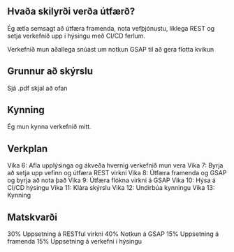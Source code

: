 ## Hvaða skilyrði verða útfærð?

Ég ætla semsagt að útfæra framenda, nota vefþjónustu, líklega 
REST og setja verkefnið upp í hýsingu með CI/CD ferlum.

Verkefnið mun aðallega snúast um notkun GSAP til að gera flotta kvikun 

## Grunnur að skýrslu

Sjá .pdf skjal að ofan

## Kynning

Ég mun kynna verkefnið mitt.

## Verkplan

Vika 6: Afla upplýsinga og ákveða hvernig verkefnið mun vera
Vika 7: Byrja að setja upp vefinn og útfæra REST virkni
Vika 8: Útfæra framenda og GSAP og byrja að nota það
Vika 9: Útfæra flókna virkni á GSAP
Vika 10: Hýsa á CI/CD hýsingu
Vika 11: Klára skýrslu
Vika 12: Undirbúa kynningu
Vika 13: Kynning

## Matskvarði

30% Uppsetning á RESTful virkni
40% Notkun á GSAP
15% Uppsetning á framenda
15% Uppsetning á verkefni í hýsingu
